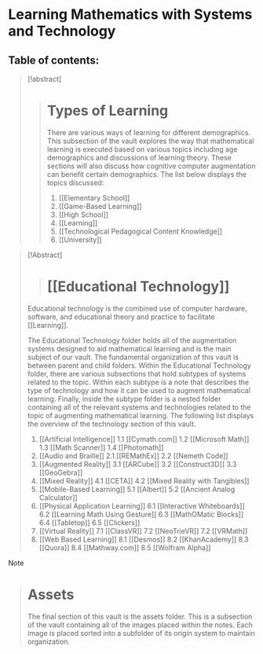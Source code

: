 # Learning Mathematics with Systems and Technology

## Table of contents:

> [!abstract] 
> > # Types of Learning
> > There are various ways of learning for different demographics.  This subsection of the vault explores the way that mathematical learning is executed based on various topics including age demographics and discussions of learning theory.  These sections will also discuss how cognitive computer augmentation can benefit certain demographics.  The list below displays the topics discussed:
> > 1. [[Elementary School]]
> > 2. [[Game-Based Learning]]
> > 3. [[High School]]
> > 4. [[Learning]]
> > 5. [[Technological Pedagogical Content Knowledge]]
> > 6. [[University]]

> [!Abstract] 
> > # [[Educational Technology]]
> Educational technology is the combined use of computer hardware, software, and educational theory and practice to facilitate [[Learning]]. 
> 
> The Educational Technology folder holds all of the augmentation systems designed to aid mathematical learning and is the main subject of our vault.  The fundamental organization of this vault is between parent and child folders.  Within the Educational Technology folder, there are various subsections that hold subtypes of systems related to the topic.  Within each subtype is a note that describes the type of technology and how it can be used to augment mathematical learning.  Finally, inside the subtype folder is a nested folder containing all of the relevant systems and technologies related to the topic of augmenting mathematical learning.  The following list displays the overview of the technology section of this vault.
> 1. [[Artificial Intelligence]]
> 	1.1 [[Cymath.com]]
> 	1.2 [[Microsoft Math]]
> 	1.3 [[Math Scanner]]
> 	1.4 [[Photomath]]
> 2. [[Audio and Braille]]
> 	2.1 [[REMathEx]] 
> 	2.2 [[Nemeth Code]]
> 3.  [[Augmented Reality]]
> 	3.1 [[ARCube]]
> 	3.2 [[Construct3D]]
> 	3.3 [[GeoGebra]]
> 4. [[Mixed Reality]]
> 	4.1 [[CETA]]
> 	4.2 [[Mixed Reality with Tangibles]]
> 5. [[Mobile-Based Learning]]
> 	5.1 [[Albert]]
> 	5.2 [[Ancient Analog Calculator]]
> 6. [[Physical Application Learning]]
> 	6.1 [[Interactive Whiteboards]]
> 	6.2 [[Learning Math Using Gesture]]
> 	6.3 [[MathOMatic Blocks]]
> 	6.4 [[Tabletop]]
> 	6.5 [[Clickers]]
> 7. [[Virtual Reality]]
> 	7.1 [[ClassVR]]
> 	7.2 [[NeoTrieVR]]
> 	7.2 [[VRMath]]
> 8. [[Web Based Learning]]
> 	8.1 [[Desmos]]
> 	8.2 [[KhanAcademy]]
> 	8.3 [[Quora]]
> 	8.4 [[Mathway.com]]
> 	8.5 [[Wolfram Alpha]]

> [!note] 
> > # Assets
> > The final section of this vault is the assets folder.  This is a subsection of the vault containing all of the images placed within the notes.  Each image is placed sorted into a subfolder of its origin system to maintain organization.